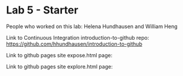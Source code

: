 # Lab 5 - Starter
People who worked on this lab: Helena Hundhausen and William Heng 

Link to Continuous Integration introduction-to-github repo: https://github.com/hhundhausen/introduction-to-github

Link to github pages site expose.html page: 

Link to github pages site explore.html page: 

